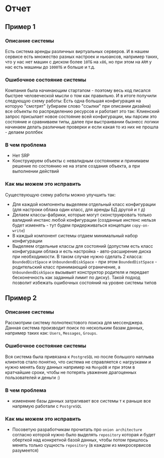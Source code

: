 # Отчет

## Пример 1

### Описание системы

Есть система аренды различных виртуальных серверов. И в нашем сервисе есть множество разных настроек и ньюансов, например таких, что у нас нет машин с диском более `10ТБ` на `x86`, но при этом на `ARM` у нас есть машины до `1000ТБ` и больше и т.д.

### Ошибочное состояние системы

Компания была начинающим стартапом - поэтому весь код писался быстрее человеческой мысли о том как правильно. И в итоге получили следующую схему работы: Есть одна большая конфигурация на которую "cмотрят" (убираем слово "ссылки" при описании дизайна) все объекты по распределению ресурсов и работает это так: Клиенский запрос присылает новое состояние всей конфигурации, мы парсим это состояние и сравниваем типы, далее при выстраивании бызнесс логики начинаем делать различные проверки и если какая то из них не прошла - делаем роллбек

### В чем проблема

* Нет SRP
* Конструируем объекты с невалидным состоянием и принимаем решение по состоянию не на этапе создания объекта, а при выполнении действий

### Как мы можем это исправить

Существующую схему работы можно улучшить так:

* Для каждой компоненты выделяем отдельный класс конфигурации (для настроки облака один класс, для аренды БД другой и т д)
* Делаем классы-фабрики, которые могут сконструировать только валидний инстанс любой конфигурации (созданные инстенс нельзя будет изменять - тут будем придерживаться концепции `copy-on-write`)
* В каждый компонент системы отдаем минимальный набор конфигурации
* Выделяем отдельные классы для состояний (допустим есть класс конфигурации облака и есть настройка - авто-расширение диска при необходимости. В таком случае нужно сделать 2 класса: `BoundedDistSpace` и `UnboundendDiskSpace` - при этом `BoundedDistSpace` - родительский класс принимающий ограничение, а `UnboundendDiskSpace` вызывыет конструктор родителя и передает бесконечность как заданный лимит по диску). Такой подход позволит избежать ошибочных состояний на уровне системы типов

## Пример 2

### Описание системы

Рассмотрим систему полнотекстового поиска для мессенджера. Данная система производит поиск по нескольким базам данных, например таких как: `Users`, `Messages`, `Groups`.

### Ошибочное состояние системы

Вся система была привязана к `PostgreSQL` но после большого наплыва клиентов стало понятно, что система не справляется с нагрузками и нужно менять базу данных например на `MongoDB` и при этом в кратчайшие сроки, чтобы не потерять уважение драгоценных пользователей и деньги :)

### В чем проблема

* изменение базы данных затрагивает все системы т к раньше все напрямую работали с `PostgreSQL`

### Как мы можем это исправить

* Посоветую разработчикам прочитать про `onion architecture` согласно которой нужно было выделять `repository` которая и будет оберткой над конкретной базой данных, чтобы потом пришлось менять только сущность `repository` (в каждом из микросервисов разумеется)
